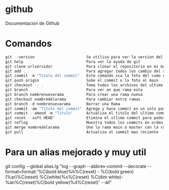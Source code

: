 # github
Documentacion de Github


# Comandos

```c#
git --version                       Se utiliza para ver la version del git en consola
git help                            Para ver la ayuda de git
git clone urlservidor               Para clonar el repositorio en mi maquina local 
git add .                           Para agregar todos los cambio del repositorio al stage
git commit -m "Titulo del commit"   Este comando sca la foto del como esta el repositorio para subirla al head
git push origin                     Sube el commit o la foto al main 
git checkout -- .                   Toma todos los archivos del ultimo commit
git branch                          Para ver en que rama esta
git branch nombrenuevarama          Para crear una rama nueva
git checkout nombredelarama         Para cambiar entre ramas
git branch -d nombrenuevarama       Borrar una Rama
git commit -am "Titulo del commit"  Agrega y hace commit en un solo paso sin necesidad de git add .
git commit --amend -m "Titulo"      Actualiza el titulo del ultimo commit
git reset --soft HEAD^              Elimina el ultimo commit para poder colocar los cambios a stage
git reflog                          Muestra todos los commits en orden cronologico
git merge nombredelarama            Une la rama main o master con la rama personalizada
git pull                            Actualiza al commit mas reciente
```


# Para un alias mejorado y muy util

git config --global alias.lg "log --graph --abbrev-commit --decorate --format=format:'%C(bold blue)%h%C(reset) - %C(bold green)(%ar)%C(reset) %C(white)%s%C(reset) %C(dim white)- %an%C(reset)%C(bold yellow)%d%C(reset)' --all"
